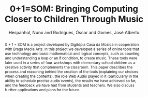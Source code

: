 --- 
title: "0+1=SOM: Bringing Computing Closer to Children Through Music" 
abstract: "0 + 1 = SOM is a project developed by Digitópia Casa da Música in cooperation with Braga Media Arts. In this project we developed a series of online tools that use technology and basic mathematical and logical concepts, such as counting and understanding a loop or an if condition, to create music. These tools were later used in a series of four workshops with elementary school children as a creative activity that complements the classroom. This paper describes the process and reasoning behind the creation of the tools (explaining our choices when creating the contents), the role Web Audio played in it (particularly in the ability to schedule precise audio events), the results we have achieved so far, and the feedback we have had from students and teachers. We also discuss further applications and plans for the future." 
address: "Berlin" 
author: "Hespanhol, Nuno and Rodrigues, Óscar and Gomes, José Alberto"
webAuthor: "Nuno Hespanhol, Óscar Rodrigues, José Alberto Gomes" 
booktitle: "Proceedings of the International Web Audio Conference" 
editor: "Monschke, Jan and Guttandin, Christoph and Schnell, Norbert and Jenkinson, Thomas and Schaedler, Jack" 
month: "Proceedings of the International Web Audio Conference"
pages: "undefined" 
publisher: "TU Berlin" 
series: "WAC '18"
type: "Paper"  
year: "2018" 
id: "2018_1" 
tags: year2018
media: none 
pdflink: /_data/papers/pdf/2018/2018_1.pdf
ISSN: 2663-5844
---